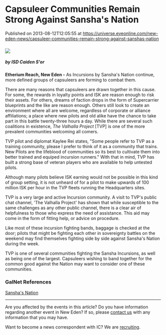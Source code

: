 # Capsuleer Communities Remain Strong Against Sansha's Nation
Published on 2013-08-12T12:05:55 at https://universe.eveonline.com/new-eden-news/capsuleer-communities-remain-strong-against-sanshas-nation

###   

![](http://web.ccpgamescdn.com/newssystem/media/64904/1/ISD_IC.png)

#####  by ISD Caiden S'or

**Etherium Reach, New Eden -** As Incursions by Sansha's Nation continue, more defined groups of capsuleers are forming to combat them.

There are many reasons that capsuleers are drawn together in this cause. For some, the rewards in loyalty points and ISK are reason enough to risk their assets. For others, dreams of faction drops in the form of Supercarrier blueprints and the like are reason enough. Others still look to create an environment where all are welcome, regardless of corporate or alliance affiliations; a place where new pilots and old alike have the chance to take part in this battle twenty-three hours a day. While there are several such coalitions in existence, _The Valhalla Project_ [TVP] is one of the more prevalent communities welcoming all comers.

TVP pilot and diplomat Kaylee Rei states,  "Some people refer to TVP as a training community, please I prefer to think of it as a community that trains. New Pilots are the lifeblood of communities so its best to cultivate them into better trained and equiped incursion runners." With that in mind, TVP has built a strong base of veteran players who are available to help untested pilots.

Although many pilots believe ISK earning would not be possible in this kind of group setting, it is not unheard of for a pilot to make upwards of 100 million ISK per hour in the TVP fleets running the Headquarters sites.

TVP is a very large and active Incursion community. A visit to TVP's public chat channel, 'The Valhalla Project' has shown that while susceptible to the same challenges as any other public channel, there is a clear air of helpfulness to those who express the need of assistance. This aid may come in the form of fitting help, or advice on procedure.

Like most of these incursion fighting bands, baggage is checked at the door; pilots that might be fighting each other in sovereignty battles on the weekend may find themselves fighting side by side against Sansha's Nation during the week.

TVP is one of several communities fighting the Sansha Incursions, as well as being one of the largest. Capsuleers wishing to band together for the common good against the Nation may want to consider one of these communities.

 

###  GalNet References

[Sansha's Nation](http://wiki.eveonline.com/en/wiki/Sansha%27s_Nation)

 

* * *

Are you affected by the events in this article? Do you have information regarding another event in New Eden? If so, please [contact us](http://www.eveonline.com/news.asp?a=submitrp) with any information that you may have.

Want to become a news correspondent with IC? We are [recruiting](http://www.eveonline.com/isd.asp).
